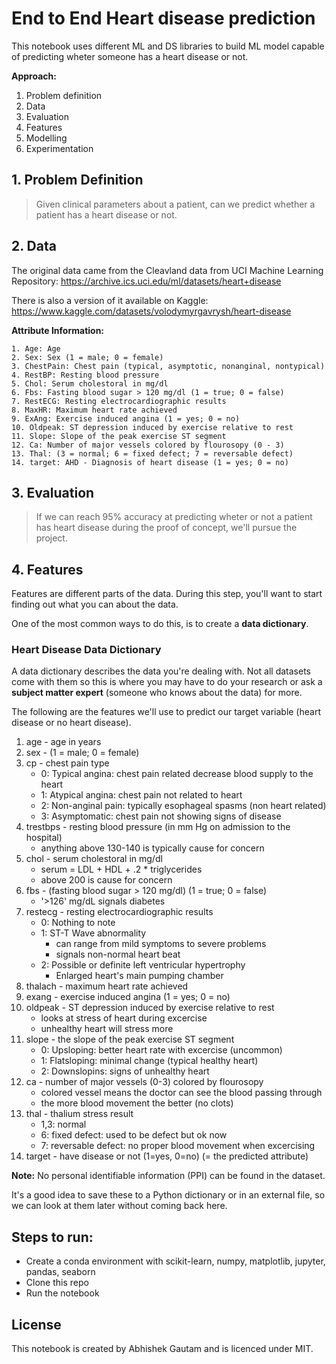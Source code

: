 # End to End Heart disease prediction

This notebook uses different ML and DS libraries to build ML model capable of predicting wheter someone has a heart disease or not.

**Approach:**
1. Problem definition
2. Data
3. Evaluation
4. Features
5. Modelling
6. Experimentation

## 1. Problem Definition
> Given clinical parameters about a patient, can we predict whether a patient has a heart disease or not.

## 2. Data

The original data came from the Cleavland data from UCI Machine Learning Repository: https://archive.ics.uci.edu/ml/datasets/heart+disease

There is also a version of it available on Kaggle: https://www.kaggle.com/datasets/volodymyrgavrysh/heart-disease

**Attribute Information:**

    1. Age: Age
    2. Sex: Sex (1 = male; 0 = female)
    3. ChestPain: Chest pain (typical, asymptotic, nonanginal, nontypical)
    4. RestBP: Resting blood pressure
    5. Chol: Serum cholestoral in mg/dl
    6. Fbs: Fasting blood sugar > 120 mg/dl (1 = true; 0 = false)
    7. RestECG: Resting electrocardiographic results
    8. MaxHR: Maximum heart rate achieved
    9. ExAng: Exercise induced angina (1 = yes; 0 = no)
    10. Oldpeak: ST depression induced by exercise relative to rest
    11. Slope: Slope of the peak exercise ST segment
    12. Ca: Number of major vessels colored by flourosopy (0 - 3)
    13. Thal: (3 = normal; 6 = fixed defect; 7 = reversable defect)
    14. target: AHD - Diagnosis of heart disease (1 = yes; 0 = no)

## 3. Evaluation

> If we can reach 95% accuracy at predicting wheter or not a patient has heart disease during the proof of concept, we'll pursue the project.

## 4. Features

Features are different parts of the data. During this step, you'll want to start finding out what you can about the data.

One of the most common ways to do this, is to create a **data dictionary**.

### Heart Disease Data Dictionary

A data dictionary describes the data you're dealing with. Not all datasets come with them so this is where you may have to do your research or ask a **subject matter expert** (someone who knows about the data) for more.

The following are the features we'll use to predict our target variable (heart disease or no heart disease).

1. age - age in years 
2. sex - (1 = male; 0 = female) 
3. cp - chest pain type 
    * 0: Typical angina: chest pain related decrease blood supply to the heart
    * 1: Atypical angina: chest pain not related to heart
    * 2: Non-anginal pain: typically esophageal spasms (non heart related)
    * 3: Asymptomatic: chest pain not showing signs of disease
4. trestbps - resting blood pressure (in mm Hg on admission to the hospital)
    * anything above 130-140 is typically cause for concern
5. chol - serum cholestoral in mg/dl 
    * serum = LDL + HDL + .2 * triglycerides
    * above 200 is cause for concern
6. fbs - (fasting blood sugar > 120 mg/dl) (1 = true; 0 = false) 
    * '>126' mg/dL signals diabetes
7. restecg - resting electrocardiographic results
    * 0: Nothing to note
    * 1: ST-T Wave abnormality
        - can range from mild symptoms to severe problems
        - signals non-normal heart beat
    * 2: Possible or definite left ventricular hypertrophy
        - Enlarged heart's main pumping chamber
8. thalach - maximum heart rate achieved 
9. exang - exercise induced angina (1 = yes; 0 = no) 
10. oldpeak - ST depression induced by exercise relative to rest 
    * looks at stress of heart during excercise
    * unhealthy heart will stress more
11. slope - the slope of the peak exercise ST segment
    * 0: Upsloping: better heart rate with excercise (uncommon)
    * 1: Flatsloping: minimal change (typical healthy heart)
    * 2: Downslopins: signs of unhealthy heart
12. ca - number of major vessels (0-3) colored by flourosopy 
    * colored vessel means the doctor can see the blood passing through
    * the more blood movement the better (no clots)
13. thal - thalium stress result
    * 1,3: normal
    * 6: fixed defect: used to be defect but ok now
    * 7: reversable defect: no proper blood movement when excercising 
14. target - have disease or not (1=yes, 0=no) (= the predicted attribute)

**Note:** No personal identifiable information (PPI) can be found in the dataset.

It's a good idea to save these to a Python dictionary or in an external file, so we can look at them later without coming back here.


## Steps to run:
* Create a conda environment with scikit-learn, numpy, matplotlib, jupyter, pandas, seaborn
* Clone this repo
* Run the notebook


## License

This notebook is created by Abhishek Gautam and is licenced under MIT.
